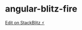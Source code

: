 # angular-blitz-fire

[Edit on StackBlitz ⚡️](https://stackblitz.com/edit/stackblitz-starters-rfwb9n)